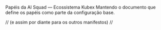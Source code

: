 Papéis da AI Squad — Ecossistema Kubex
Mantendo o documento que define os papéis como parte da configuração base.

// (e assim por diante para os outros manifestos) //